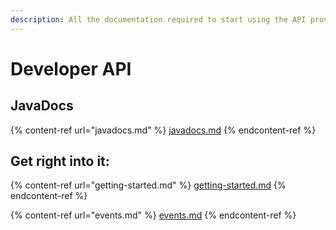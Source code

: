 ```yaml
---
description: All the documentation required to start using the API provided by zHomes.
---
```


# Developer API

## JavaDocs

{% content-ref url="javadocs.md" %}
[javadocs.md](javadocs.md)
{% endcontent-ref %}

## Get right into it:

{% content-ref url="getting-started.md" %}
[getting-started.md](getting-started.md)
{% endcontent-ref %}

{% content-ref url="events.md" %}
[events.md](events.md)
{% endcontent-ref %}
